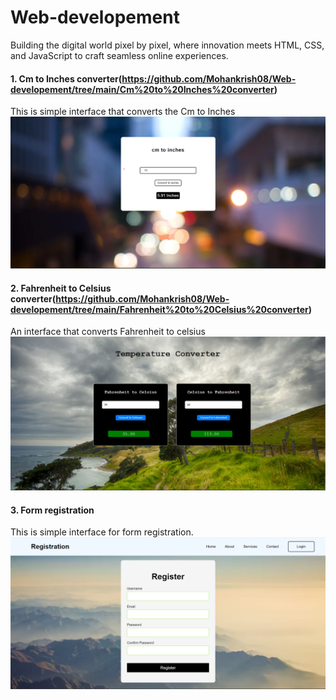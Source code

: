 # Web-developement
Building the digital world pixel by pixel, where innovation meets HTML, CSS, and JavaScript to craft seamless online experiences.

#### 1. Cm to Inches converter(https://github.com/Mohankrish08/Web-developement/tree/main/Cm%20to%20Inches%20converter)
This is simple interface that converts the Cm to Inches
![](https://github.com/Mohankrish08/Web-developement/blob/main/images/Cm%20to%20inches.png)

#### 2. Fahrenheit to Celsius converter(https://github.com/Mohankrish08/Web-developement/tree/main/Fahrenheit%20to%20Celsius%20converter)
An interface that converts Fahrenheit to celsius
![](https://github.com/Mohankrish08/Web-developement/blob/main/images/Temperature%20converter.png)

#### 3. Form registration
This is simple interface for form registration.
![](https://github.com/Mohankrish08/Web-developement/blob/main/images/Form%20registration.png)
